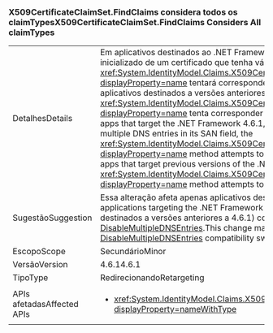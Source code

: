 ### <a name="x509certificateclaimsetfindclaims-considers-all-claimtypes"></a><span data-ttu-id="1adaf-101">X509CertificateClaimSet.FindClaims considera todos os claimTypes</span><span class="sxs-lookup"><span data-stu-id="1adaf-101">X509CertificateClaimSet.FindClaims Considers All claimTypes</span></span>

|   |   |
|---|---|
|<span data-ttu-id="1adaf-102">Detalhes</span><span class="sxs-lookup"><span data-stu-id="1adaf-102">Details</span></span>|<span data-ttu-id="1adaf-103">Em aplicativos destinados ao .NET Framework 4.6.1, se um conjunto de declarações X509 for inicializado de um certificado que tenha várias entradas DNS em seu campo SAN, o método <xref:System.IdentityModel.Claims.X509CertificateClaimSet.FindClaims(System.String,System.String)?displayProperty=name> tentará corresponder o argumento claimType a todas as entradas DNS. Em aplicativos destinados a versões anteriores do .NET Framework, o método <xref:System.IdentityModel.Claims.X509CertificateClaimSet.FindClaims(System.String,System.String)?displayProperty=name> tenta corresponder o argumento claimType somente com a última entrada DNS.</span><span class="sxs-lookup"><span data-stu-id="1adaf-103">In apps that target the .NET Framework 4.6.1, if an X509 claim set is initialized from a certificate that has multiple DNS entries in its SAN field, the <xref:System.IdentityModel.Claims.X509CertificateClaimSet.FindClaims(System.String,System.String)?displayProperty=name> method attempts to match the claimType argument with all the DNS entries.For apps that target previous versions of the .NET Framework, the <xref:System.IdentityModel.Claims.X509CertificateClaimSet.FindClaims(System.String,System.String)?displayProperty=name> method attempts to match the claimType argument only with the last DNS entry.</span></span>|
|<span data-ttu-id="1adaf-104">Sugestão</span><span class="sxs-lookup"><span data-stu-id="1adaf-104">Suggestion</span></span>|<span data-ttu-id="1adaf-105">Essa alteração afeta apenas aplicativos destinados ao .NET Framework 4.6.1.</span><span class="sxs-lookup"><span data-stu-id="1adaf-105">This change only affects applications targeting the .NET Framework 4.6.1.</span></span> <span data-ttu-id="1adaf-106">Essa alteração pode ser desabilitada (ou habilitada se destinados a versões anteriores a 4.6.1) com a opção de compatibilidade [DisableMultipleDNSEntries](~/docs/framework/migration-guide/mitigation-x509certificateclaimset-findclaims-method.md#mitigation).</span><span class="sxs-lookup"><span data-stu-id="1adaf-106">This change may be disabled (or enabled if targetting pre-4.6.1) with the [DisableMultipleDNSEntries](~/docs/framework/migration-guide/mitigation-x509certificateclaimset-findclaims-method.md#mitigation) compatibility switch.</span></span>|
|<span data-ttu-id="1adaf-107">Escopo</span><span class="sxs-lookup"><span data-stu-id="1adaf-107">Scope</span></span>|<span data-ttu-id="1adaf-108">Secundário</span><span class="sxs-lookup"><span data-stu-id="1adaf-108">Minor</span></span>|
|<span data-ttu-id="1adaf-109">Versão</span><span class="sxs-lookup"><span data-stu-id="1adaf-109">Version</span></span>|<span data-ttu-id="1adaf-110">4.6.1</span><span class="sxs-lookup"><span data-stu-id="1adaf-110">4.6.1</span></span>|
|<span data-ttu-id="1adaf-111">Tipo</span><span class="sxs-lookup"><span data-stu-id="1adaf-111">Type</span></span>|<span data-ttu-id="1adaf-112">Redirecionando</span><span class="sxs-lookup"><span data-stu-id="1adaf-112">Retargeting</span></span>|
|<span data-ttu-id="1adaf-113">APIs afetadas</span><span class="sxs-lookup"><span data-stu-id="1adaf-113">Affected APIs</span></span>|<ul><li><xref:System.IdentityModel.Claims.X509CertificateClaimSet.FindClaims(System.String,System.String)?displayProperty=nameWithType></li></ul>|

